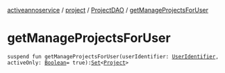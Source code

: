 [activeannoservice](../../index.md) / [project](../index.md) / [ProjectDAO](index.md) / [getManageProjectsForUser](./get-manage-projects-for-user.md)

# getManageProjectsForUser

`suspend fun getManageProjectsForUser(userIdentifier: `[`UserIdentifier`](../../project.userroles/-user-identifier.md)`, activeOnly: `[`Boolean`](https://kotlinlang.org/api/latest/jvm/stdlib/kotlin/-boolean/index.html)` = true): `[`Set`](https://kotlinlang.org/api/latest/jvm/stdlib/kotlin.collections/-set/index.html)`<`[`Project`](../-project/index.md)`>`